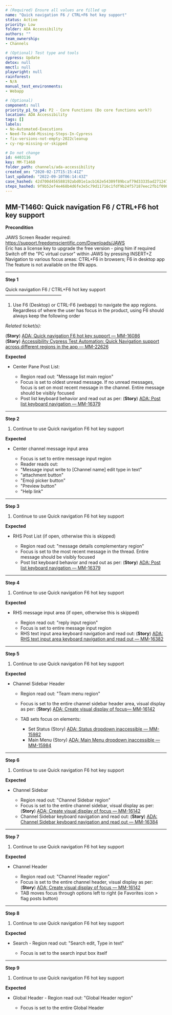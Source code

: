 ```yaml
---
# (Required) Ensure all values are filled up
name: "Quick navigation F6 / CTRL+F6 hot key support"
status: Active
priority: Low
folder: ADA Accessibility
authors: ""
team_ownership: 
- Channels

# (Optional) Test type and tools
cypress: Update
detox: null
mmctl: null
playwright: null
rainforest: 
- N/A
manual_test_environments: 
- Webapp

# (Optional)
component: null
priority_p1_to_p4: P2 - Core Functions (Do core functions work?)
location: ADA Accessibility
tags: []
labels: 
- No-Automated-Executions
- Need-To-Add-Missing-Steps-In-Cypress
- fix-versions-not-empty-2022cleanup
- cy-rep-missing-or-skipped

# Do not change
id: 4403116
key: MM-T1460
folder_path: channels/ada-accessibility
created_on: "2020-02-17T15:15:41Z"
last_updated: "2022-09-10T06:14:43Z"
case_hashed: 42d700d456588192abd01e1acb162e54309f89bcaf79d33335ad271247f4d2c542b4d0bde41b9c3fd5503d5d7d49fd61
steps_hashed: 9f9b52ef4e468b4d6fe3e5c79d11716c1fdf9b24f57187eec2fb1f090b75677129a0aceca7aa5aa2de5e41b4067b3a02
---
```


## MM-T1460: Quick navigation F6 / CTRL+F6 hot key support

**Precondition**

JAWS Screen Reader required: <https://support.freedomscientific.com/Downloads/JAWS>\
Eric has a license key to upgrade the free version - ping him if required\
Switch off the "PC virtual cursor" within JAWS by pressing INSERT+Z\
Navigation to various focus areas: CTRL+F6 in browsers; F6 in desktop app\
The feature is not available on the RN apps.

---

**Step 1**

Quick navigation F6 / CTRL+F6 hot key support\
–––––––––––––––––––––––––

1. Use F6 (Desktop) or CTRL-F6 (webapp) to navigate the app regions. Regardless of where the user has focus in the product, using F6 should always keep the following order

_Related ticket(s):_

(**Story**) [ADA: Quick navigation F6 hot key support — MM-16086](https://mattermost.atlassian.net/browse/MM-16086)\
(**Story**) [Accessibility Cypress Test Automation: Quick Navigation support across different regions in the app — MM-22626](https://mattermost.atlassian.net/browse/MM-22626)

**Expected**

- Center Pane Post List:

  - Region read out: "Message list main region"
  - Focus is set to oldest unread message. If no unread messages, focus is set on most recent message in the channel. Entire message should be visibly focused
  - Post list keyboard behavior and read out as per: (**Story**) [ADA: Post list keyboard navigation — MM-16379](https://mattermost.atlassian.net/browse/MM-16379)

---

**Step 2**

1. Continue to use Quick navigation F6 hot key support

**Expected**

- Center channel message input area

  - Focus is set to entire message input region
  - Reader reads out:
  - "Message input write to \[Channel name] edit type in text"
  - "attachment button"
  - "Emoji picker button"
  - "Preview button"
  - "Help link"

---

**Step 3**

1. Continue to use Quick navigation F6 hot key support

**Expected**

- RHS Post List (if open, otherwise this is skipped)

  - Region read out: "message details complementary region"
  - Focus is set to the most recent message in the thread. Entire message should be visibly focused
  - Post list keyboard behavior and read out as per: (**Story**) [ADA: Post list keyboard navigation — MM-16379](https://mattermost.atlassian.net/browse/MM-16379)

---

**Step 4**

1. Continue to use Quick navigation F6 hot key support

**Expected**

- RHS message input area (if open, otherwise this is skipped)

  - Region read out: "reply input region"
  - Focus is set to entire message input region
  - RHS text input area keyboard navigation and read out: (**Story**) [ADA: RHS text input area keyboard navigation and read out — MM-16382](https://mattermost.atlassian.net/browse/MM-16382)

---

**Step 5**

1. Continue to use Quick navigation F6 hot key support

**Expected**

- Channel Sidebar Header

  - Region read out: "Team menu region"

  - Focus is set to the entire channel sidebar header area, visual display as per: (**Story**) [ADA: Create visual display of focus— MM-16142](https://mattermost.atlassian.net/browse/MM-16142)

  - TAB sets focus on elements:

    - Set Status (Story) [ADA: Status dropdown inaccessible — MM-15982](https://mattermost.atlassian.net/browse/MM-15982)
    - Main Menu (Story) [ADA: Main Menu dropdown inaccessible — MM-15984](https://mattermost.atlassian.net/browse/MM-15984)

---

**Step 6**

1. Continue to use Quick navigation F6 hot key support

**Expected**

- Channel Sidebar

  - Region read out: "Channel Sidebar region"
  - Focus is set to the entire channel sidebar, visual display as per: (**Story**) [ADA: Create visual display of focus — MM-16142](https://mattermost.atlassian.net/browse/MM-16142)
  - Channel Sidebar keyboard navigation and read out: (**Story**) [ADA: Channel Sidebar keyboard navigation and read out — MM-16384](https://mattermost.atlassian.net/browse/MM-16384)

---

**Step 7**

1. Continue to use Quick navigation F6 hot key support

**Expected**

- Channel Header

  - Region read out: "Channel Header region"
  - Focus is set to the entire channel header, visual display as per: (**Story**) [ADA: Create visual display of focus — MM-16142](https://mattermost.atlassian.net/browse/MM-16142)
  - TAB moves focus through options left to right (ie Favorites icon > flag posts button)

---

**Step 8**

1. Continue to use Quick navigation F6 hot key support

**Expected**

- Search - Region read out: "Search edit, Type in text"

  - Focus is set to the search input box itself

---

**Step 9**

1. Continue to use Quick navigation F6 hot key support

**Expected**

- Global Header - Region read out: "Global Header region"

  - Focus is set to the entire Global Header
